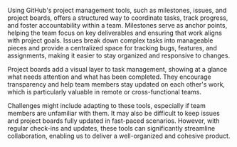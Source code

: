 Using GitHub's project management tools, such as milestones, issues, and project boards, offers a structured way to coordinate tasks, track progress, and foster accountability within a team. Milestones serve as anchor points, helping the team focus on key deliverables and ensuring that work aligns with project goals. Issues break down complex tasks into manageable pieces and provide a centralized space for tracking bugs, features, and assignments, making it easier to stay organized and responsive to changes.

Project boards add a visual layer to task management, showing at a glance what needs attention and what has been completed. They encourage transparency and help team members stay updated on each other's work, which is particularly valuable in remote or cross-functional teams.

Challenges might include adapting to these tools, especially if team members are unfamiliar with them. It may also be difficult to keep issues and project boards fully updated in fast-paced scenarios. However, with regular check-ins and updates, these tools can significantly streamline collaboration, enabling us to deliver a well-organized and cohesive product.